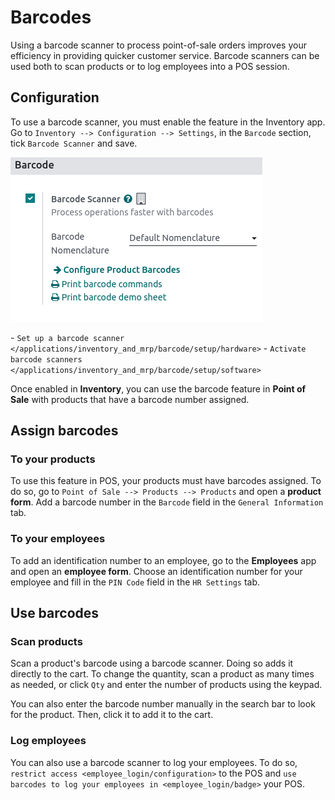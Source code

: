 # Barcodes

Using a barcode scanner to process point-of-sale orders improves your
efficiency in providing quicker customer service. Barcode scanners can
be used both to scan products or to log employees into a POS session.

## Configuration

To use a barcode scanner, you must enable the feature in the Inventory
app. Go to `Inventory --> Configuration --> Settings`, in the `Barcode`
section, tick `Barcode Scanner` and save.

<img src="barcode/barcode-inventory.png" class="align-center"
alt="barcode setting in the Inventory application" />

<div class="seealso">

\-
`Set up a barcode scanner </applications/inventory_and_mrp/barcode/setup/hardware>` -
`Activate barcode scanners </applications/inventory_and_mrp/barcode/setup/software>`

</div>

Once enabled in **Inventory**, you can use the barcode feature in
**Point of Sale** with products that have a barcode number assigned.

## Assign barcodes

### To your products

To use this feature in POS, your products must have barcodes assigned.
To do so, go to `Point of Sale --> Products --> Products` and open a
**product form**. Add a barcode number in the `Barcode` field in the
`General Information` tab.

### To your employees

To add an identification number to an employee, go to the **Employees**
app and open an **employee form**. Choose an identification number for
your employee and fill in the `PIN Code` field in the `HR Settings` tab.

## Use barcodes

### Scan products

Scan a product's barcode using a barcode scanner. Doing so adds it
directly to the cart. To change the quantity, scan a product as many
times as needed, or click `Qty` and enter the number of products using
the keypad.

You can also enter the barcode number manually in the search bar to look
for the product. Then, click it to add it to the cart.

### Log employees

You can also use a barcode scanner to log your employees. To do so,
`restrict access
<employee_login/configuration>` to the POS and
`use barcodes to log your employees in
<employee_login/badge>` your POS.
